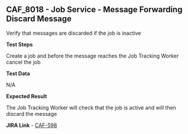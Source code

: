 ## CAF_8018 - Job Service - Message Forwarding Discard Message ##

Verify that messages are discarded if the job is inactive

**Test Steps**

Create a job and before the message reaches the Job Tracking Worker cancel the job

**Test Data**

N/A

**Expected Result**

The Job Tracking Worker will check that the job is active and will then discard the message

**JIRA Link** - [CAF-598](https://jira.autonomy.com/browse/CAF-598)

